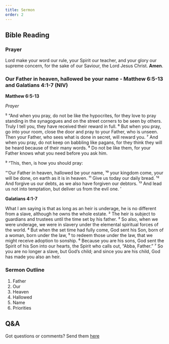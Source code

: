```yaml
---
title: Sermon 
order: 2
---
```


## Bible Reading

### Prayer
Lord make your word our rule, your Spirit our teacher, and your glory our supreme concern, for the sake of our Saviour, the Lord Jesus Christ. **Amen**.

### Our Father in heaven, hallowed be your name - Matthew 6:5-13 and Galatians 4:1-7 (NIV)

**Matthew 6:5-13**

*Prayer*

⁵ “And when you pray, do not be like the hypocrites, for they love to pray standing in the synagogues and on the street corners to be seen by others. Truly I tell you, they have received their reward in full. ⁶ But when you pray, go into your room, close the door and pray to your Father, who is unseen. Then your Father, who sees what is done in secret, will reward you. ⁷ And when you pray, do not keep on babbling like pagans, for they think they will be heard because of their many words. ⁸ Do not be like them, for your Father knows what you need before you ask him.

⁹ “This, then, is how you should pray:

“‘Our Father in heaven,
hallowed be your name,
¹⁰ your kingdom come,
your will be done,
on earth as it is in heaven.
¹¹ Give us today our daily bread.
¹² And forgive us our debts,
as we also have forgiven our debtors.
¹³ And lead us not into temptation, 
but deliver us from the evil one. ’

**Galatians 4:1-7**

What I am saying is that as long as an heir is underage, he is no different from a slave, although he owns the whole estate. ² The heir is subject to guardians and trustees until the time set by his father. ³ So also, when we were underage, we were in slavery under the elemental spiritual forces of the world. ⁴ But when the set time had fully come, God sent his Son, born of a woman, born under the law, ⁵ to redeem those under the law, that we might receive adoption to sonship. ⁶ Because you are his sons, God sent the Spirit of his Son into our hearts, the Spirit who calls out, “Abba, Father.” ⁷ So you are no longer a slave, but God’s child; and since you are his child, God has made you also an heir.

### Sermon Outline
1. Father
2. Our
3. Heaven
4. Hallowed
5. Name
6. Priorities

## Q&A
Got questions or comments? Send them [here](https://tinyurl.com/SGHACQuestionsAnswers)
